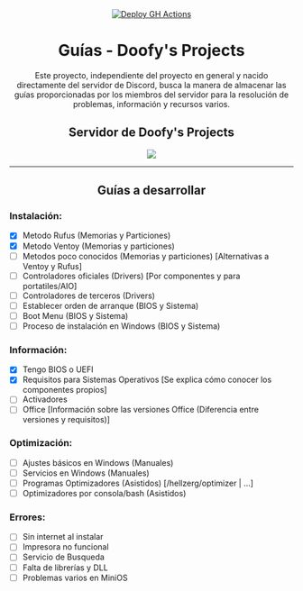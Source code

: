 <div align="center">
  <a href="https://github.com/doofysP/GuiasDP/actions">
  <img src="https://github.com/doofysP/GuiasDP/actions/workflows/deploy.yml/badge.svg" alt="Deploy GH Actions"></img>
  </a>
</div>

<div align="center">
  <h1>Guías - Doofy's Projects</h1>


Este proyecto, independiente del proyecto en general y nacido directamente del servidor de Discord, busca la manera de almacenar las guías proporcionadas por los miembros del servidor para la resolución de problemas, información y recursos varios.
</div>


<div align="center">
  <h2>Servidor de Doofy's Projects</h2>
  <a href="https://discord.gg/doofy-s-projects-704042607600205956" target="_blank"><img src="https://invidget.switchblade.xyz/doofy-s-projects-704042607600205956/?language=es"></a>
</div>

---

<div align="center">
  <h2>Guías a desarrollar</h2>
</div>

### Instalación:
- [x] Metodo Rufus (Memorias y Particiones)
- [x] Metodo Ventoy (Memorias y particiones)
- [ ] Metodos poco conocidos (Memorias y particiones) [Alternativas a Ventoy y Rufus]
- [ ] Controladores oficiales (Drivers) [Por componentes y para portatiles/AIO]
- [ ] Controladores de terceros (Drivers)
- [ ] Establecer orden de arranque (BIOS y Sistema)
- [ ] Boot Menu (BIOS y Sistema)
- [ ] Proceso de instalación en Windows (BIOS y Sistema)
### Información:
- [x] Tengo BIOS o UEFI
- [x] Requisitos para Sistemas Operativos [Se explica cómo conocer los componentes propios]
- [ ] Activadores
- [ ] Office [Información sobre las versiones Office (Diferencia entre versiones y requisitos)]
### Optimización:
- [ ] Ajustes básicos en Windows (Manuales)
- [ ] Servicios en Windows (Manuales)
- [ ] Programas Optimizadores (Asistidos) [/hellzerg/optimizer | ...]
- [ ] Optimizadores por consola/bash (Asistidos)
### Errores:
- [ ] Sin internet al instalar
- [ ] Impresora no funcional
- [ ] Servicio de Busqueda
- [ ] Falta de librerías y DLL
- [ ] Problemas varios en MiniOS